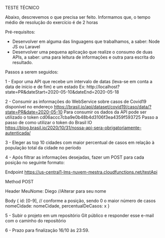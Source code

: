 TESTE TÉCNICO 

Abaixo, descrevemos o que precisa ser feito. Informamos que,  o tempo médio de resolução do exercício  é de 2 horas

Pré-requisitos:
- Desenvolver em alguma das linguagens que trabalhamos, a saber:  Node JS ou Laravel
- Desenvolver uma pequena aplicação que realize o consumo de duas APIs, a saber:  uma para leitura de informações e outra para escrita do resultado.

Passos a serem seguidos:

1 - Expor uma API que recebe um intervalo de datas (leva-se em conta a data de início e de fim) e um estado
Ex: http://localhost?state=PR&dateStart=2020-05-10&dateEnd=2020-05-18

2 - Consumir as informações do WebService sobre casos de Covid19 disponível no endereço
https://brasil.io/api/dataset/covid19/caso/data/?state=PR&date=2020-05-10
Para consumir os dados da API pode ser utilizado o token cd06accc7cba9e0b48b4d3106f3ea4359f593725
Passo a passo de como utilizar o token do Brasil IO https://blog.brasil.io/2020/10/31/nossa-api-sera-obrigatoriamente-autenticada/

3 - Eleger as top 10 cidades com maior percentual de casos em relação à população total da cidade no período

4 - Após filtrar as informações desejadas, fazer um POST para cada posição no seguinte formato:

Endpoint
https://us-central1-lms-nuvem-mestra.cloudfunctions.net/testApi

Method
POST

Header
MeuNome: Diego //Alterar para seu nome

Body
{
id: [0-9], // conforme a posição, sendo 0 o maior número de casos
nomeCidade: nomeCidade,
percentualDeCasos: x
}

5 - Subir o projeto em um repositório Git público e responder esse e-mail com o caminho do repositório

6 - Prazo para finalização 16/10 às 23:59.
